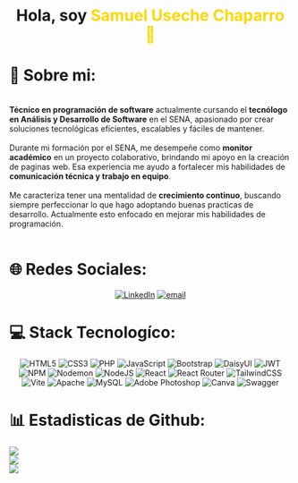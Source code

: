 <div align="center">

# Hola, soy <span style="color:#FFD700;">Samuel Useche Chaparro 👋</span>

</div>

# 💫 Sobre mi:

<br>**Técnico en programación de software** actualmente cursando el **tecnólogo en Análisis y Desarrollo de Software** en el SENA, apasionado por crear soluciones tecnológicas eficientes, escalables y fáciles de mantener.<br><br>
Durante mi formación por el SENA, me desempeñe como **monitor académico** en un proyecto colaborativo, brindando mi apoyo en la creación de paginas web. Esa experiencia me ayudo a fortalecer mis habilidades de **comunicación técnica y trabajo en equipo**.<br><br>
Me caracteriza tener una mentalidad de **crecimiento continuo**, buscando siempre perfeccionar lo que hago adoptando buenas practicas de desarrollo. Actualmente esto enfocado en mejorar mis habilidades de programación.<br><br>
# 🌐 Redes Sociales:

<div align=center>

[![LinkedIn](https://img.shields.io/badge/LinkedIn-%230077B5?style=for-the-badge&logo=linkedin&logoColor=fff)](https://linkedin.com/in/samuel-useche-chaparro-a2612b328) 
[![email](https://img.shields.io/badge/Email-D14836?style=for-the-badge&logo=gmail&logoColor=white)](mailto:samuuseche01@gmail.com) 

</div>

# 💻 Stack Tecnologíco:

<div align=center>

![HTML5](https://img.shields.io/badge/html5-%23E34F26.svg?style=for-the-badge&logo=html5&logoColor=white) 
![CSS3](https://img.shields.io/badge/css3-%231572B6.svg?style=for-the-badge&logo=css3&logoColor=white) 
![PHP](https://img.shields.io/badge/php-%23777BB4.svg?style=for-the-badge&logo=php&logoColor=white) 
![JavaScript](https://img.shields.io/badge/javascript-%23323330.svg?style=for-the-badge&logo=javascript&logoColor=%23F7DF1E) 
![Bootstrap](https://img.shields.io/badge/bootstrap-%238511FA.svg?style=for-the-badge&logo=bootstrap&logoColor=white) 
![DaisyUI](https://img.shields.io/badge/daisyui-5A0EF8?style=for-the-badge&logo=daisyui&logoColor=white) 
![JWT](https://img.shields.io/badge/JWT-black?style=for-the-badge&logo=JSON%20web%20tokens) 
![NPM](https://img.shields.io/badge/NPM-%23CB3837.svg?style=for-the-badge&logo=npm&logoColor=white) 
![Nodemon](https://img.shields.io/badge/NODEMON-%23323330.svg?style=for-the-badge&logo=nodemon&logoColor=%BBDEAD) 
![NodeJS](https://img.shields.io/badge/node.js-6DA55F?style=for-the-badge&logo=node.js&logoColor=white) 
![React](https://img.shields.io/badge/react-%2320232a.svg?style=for-the-badge&logo=react&logoColor=%2361DAFB) 
![React Router](https://img.shields.io/badge/React_Router-CA4245?style=for-the-badge&logo=react-router&logoColor=white) 
![TailwindCSS](https://img.shields.io/badge/tailwindcss-%2338B2AC.svg?style=for-the-badge&logo=tailwind-css&logoColor=white) 
![Vite](https://img.shields.io/badge/vite-%23646CFF.svg?style=for-the-badge&logo=vite&logoColor=white) 
![Apache](https://img.shields.io/badge/apache-%23D42029.svg?style=for-the-badge&logo=apache&logoColor=white) 
![MySQL](https://img.shields.io/badge/mysql-4479A1.svg?style=for-the-badge&logo=mysql&logoColor=white) 
![Adobe Photoshop](https://img.shields.io/badge/adobe%20photoshop-%2331A8FF.svg?style=for-the-badge&logo=adobe%20photoshop&logoColor=white) 
![Canva](https://img.shields.io/badge/Canva-%2300C4CC.svg?style=for-the-badge&logo=Canva&logoColor=white) 
![Swagger](https://img.shields.io/badge/-Swagger-%23Clojure?style=for-the-badge&logo=swagger&logoColor=white)

</div>

# 📊 Estadisticas de Github:

![](https://github-readme-stats.vercel.app/api?username=Samuelcdev&theme=dark&hide_border=false&include_all_commits=true&count_private=true)<br/>
![](https://nirzak-streak-stats.vercel.app/?user=Samuelcdev&theme=dark&hide_border=false)<br/>
![](https://github-readme-stats.vercel.app/api/top-langs/?username=Samuelcdev&theme=dark&hide_border=false&include_all_commits=true&count_private=true&layout=compact)

<!-- Proudly created with GPRM ( https://gprm.itsvg.in ) -->
